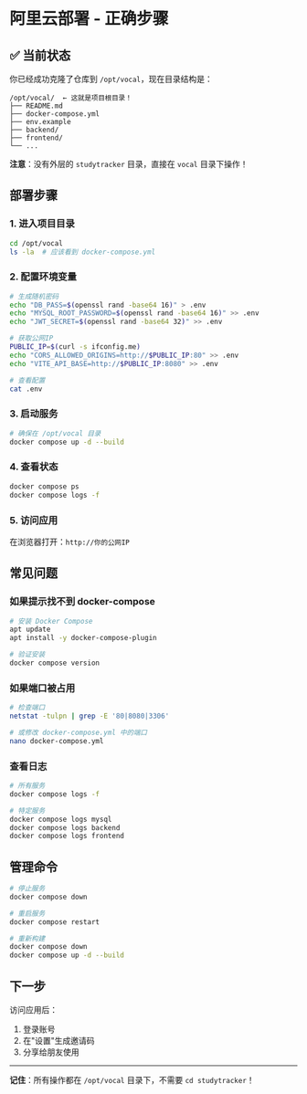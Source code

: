# 阿里云部署 - 正确步骤

## ✅ 当前状态

你已经成功克隆了仓库到 `/opt/vocal`，现在目录结构是：

```
/opt/vocal/  ← 这就是项目根目录！
├── README.md
├── docker-compose.yml
├── env.example
├── backend/
├── frontend/
└── ...
```

**注意**：没有外层的 `studytracker` 目录，直接在 `vocal` 目录下操作！

## 部署步骤

### 1. 进入项目目录

```bash
cd /opt/vocal
ls -la  # 应该看到 docker-compose.yml
```

### 2. 配置环境变量

```bash
# 生成随机密码
echo "DB_PASS=$(openssl rand -base64 16)" > .env
echo "MYSQL_ROOT_PASSWORD=$(openssl rand -base64 16)" >> .env
echo "JWT_SECRET=$(openssl rand -base64 32)" >> .env

# 获取公网IP
PUBLIC_IP=$(curl -s ifconfig.me)
echo "CORS_ALLOWED_ORIGINS=http://$PUBLIC_IP:80" >> .env
echo "VITE_API_BASE=http://$PUBLIC_IP:8080" >> .env

# 查看配置
cat .env
```

### 3. 启动服务

```bash
# 确保在 /opt/vocal 目录
docker compose up -d --build
```

### 4. 查看状态

```bash
docker compose ps
docker compose logs -f
```

### 5. 访问应用

在浏览器打开：`http://你的公网IP`

## 常见问题

### 如果提示找不到 docker-compose

```bash
# 安装 Docker Compose
apt update
apt install -y docker-compose-plugin

# 验证安装
docker compose version
```

### 如果端口被占用

```bash
# 检查端口
netstat -tulpn | grep -E '80|8080|3306'

# 或修改 docker-compose.yml 中的端口
nano docker-compose.yml
```

### 查看日志

```bash
# 所有服务
docker compose logs -f

# 特定服务
docker compose logs mysql
docker compose logs backend
docker compose logs frontend
```

## 管理命令

```bash
# 停止服务
docker compose down

# 重启服务
docker compose restart

# 重新构建
docker compose down
docker compose up -d --build
```

## 下一步

访问应用后：
1. 登录账号
2. 在"设置"生成邀请码
3. 分享给朋友使用

---

**记住**：所有操作都在 `/opt/vocal` 目录下，不需要 `cd studytracker`！

